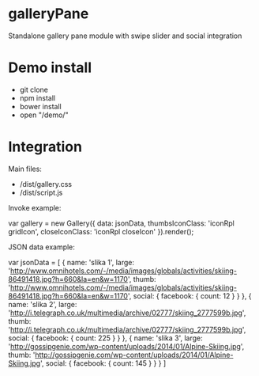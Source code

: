 # galleryPane
Standalone gallery pane module with swipe slider and social integration

# Demo install
- git clone
- npm install
- bower install
- open "/demo/"

# Integration

Main files:

- /dist/gallery.css
- /dist/script.js

Invoke example:

var gallery = new Gallery({
    data: jsonData,
    thumbsIconClass: 'iconRpl gridIcon',
    closeIconClass: 'iconRpl closeIcon'
}).render();


JSON data example:

var jsonData = [
    {
        name: 'slika 1',
        large: 'http://www.omnihotels.com/-/media/images/globals/activities/skiing-86491418.jpg?h=660&la=en&w=1170',
        thumb: 'http://www.omnihotels.com/-/media/images/globals/activities/skiing-86491418.jpg?h=660&la=en&w=1170',
        social: {
            facebook: { count: 12 }
        }
    },
    {
        name: 'slika 2',
        large: 'http://i.telegraph.co.uk/multimedia/archive/02777/skiing_2777599b.jpg',
        thumb: 'http://i.telegraph.co.uk/multimedia/archive/02777/skiing_2777599b.jpg',
        social: {
            facebook: { count: 225 }
        }
    },
    {
        name: 'slika 3',
        large: 'http://gossipgenie.com/wp-content/uploads/2014/01/Alpine-Skiing.jpg',
        thumb: 'http://gossipgenie.com/wp-content/uploads/2014/01/Alpine-Skiing.jpg',
        social: {
            facebook: { count: 145 }
        }
    }
]





